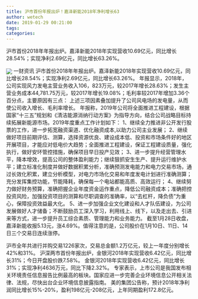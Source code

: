 ```yaml
---
title: 沪市首份年报出炉！嘉泽新能2018年净利增长63
author: wetech
date: 2019-01-29 00:21:00
tags: 
categories: 
---
```

沪市首份2018年年报出炉。嘉泽新能2018年实现营收10.69亿元，同比增长28.54%；实现净利2.69亿元，同比增长63.26%。
<!-- more -->
<img align="center" border="0" src="https://imgcdn.yicai.com/uppics/images/2019/01/2be081b0ed78aefe39aceb37f058c2cf.jpg" />
一财资讯
沪市首份2018年年报出炉。嘉泽新能2018年实现营收10.69亿元，同比增长28.54%；实现净利2.69亿元，同比增长63.26%。
年报显示，2018年，公司实现风力发电主营业务收入106，823万元，较2017年增长28.63%；发生主营业务成本44,781.75万元，较2017年增长19.08%；毛利率较2017年增加3.36个百分点，主要原因有三点：
上述三项因素叠加提升了公司风电场的发电量，从而使公司收入增长、毛利率增长。
年报称，2019年公司将全面推进工程建设，根据国家“十三五”规划和《清洁能源消纳行动方案》为指导方向，结合公司战略目标持续拓展新能源市场。2019年度重点工作计划如下：
1、继续全力推进非公开发行股票的工作，进一步拓宽融资渠道、优化融资成本,以助力公司主业发展；
2、继续做好项目前期评估、测算，选择资源优良、建设成本低、投资和市场条件好的地区开展项目，才能应对低电价大趋势；全面推进工程建设，保证工程建设质量，强化执行，做好安环管控措施，确保项目早日投产见效；
3、进一步提升经营管理水平，降本增效，提高公司的整体盈利能力；继续狠抓安生生产、提升运行维护水平；建立标准化制度并做好数据积累分析，准确预测发电能力和电力交易市场，通过长效化积累，建立分析模型，对电力市场化交易和年度发电计划进行准确测算；充分发挥集控功能，节能降耗，确保每一个电站都能高质、高效运行；
4、继续努力做好财务预算，准确把握企业年度资金运作重点，降低公司融资成本；准确把控投资风险，加强投资项目的测算和尽职调查的准确率，以“去杠杆，降负债”为重心，保障投资效益最大化。
5、进一步加强企业文化建设和人才队伍建设，为公司发展做好人才储备；不断鼓励员工深入学习，利用线上、线下，以及走出去、引进来等方式，进一步提升员工综合素质、管理能力和业务能力。
截至1月28日收盘，嘉泽新能收报5.13元，涨4.69%。值得注意的是，公司股价在1月10日、11日、14日三个交易日连续涨停。
 
 
沪市全年共进行并购交易1226家次，交易总金额1.2万亿元，较上一年度分别增长42%和31%。
沪深两市首份年报出炉，金银河2018年实现营收6.42亿元，同比增长31%；今日开盘股价跌7.58%。
金银河2018年实现营收6.42亿元，同比增长31%；实现净利4636万元，同比下降2.32%。
专家表示，上市公司是我国发布相关环境责任信息报告比例最高的板块。国家应进一步完善企业环境信息公开相关法律、法规，尽快出台企业环境信息披露指南。
美的集团公告称，预计2018年净利润同比增长15%-20%，盈利198亿元-208亿元，上年同期盈利172.8亿元。
